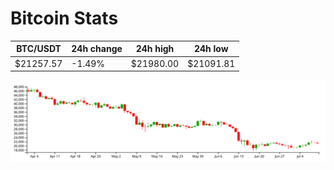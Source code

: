 # Bitcoin Stats

BTC/USDT|24h change|24h high|24h low|
|---|---|---|---|
|$21257.57|-1.49%|$21980.00|$21091.81|

<img src="./chart.svg">
